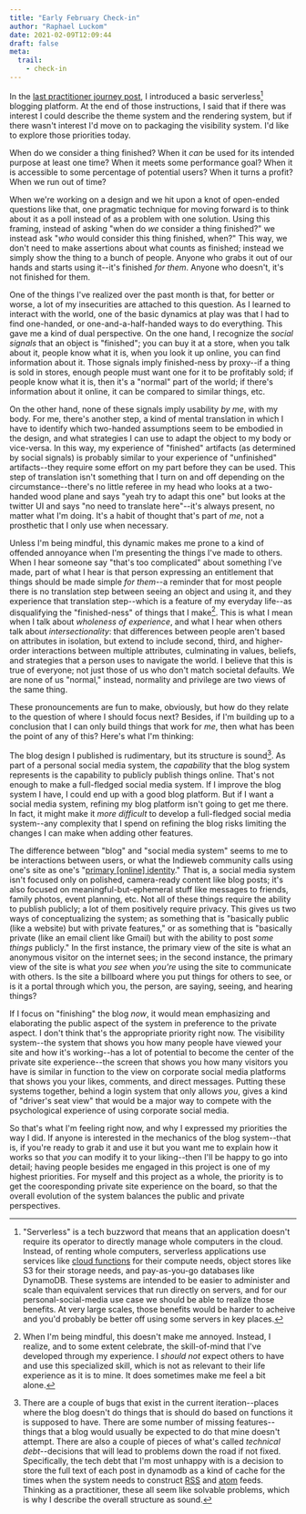 ```yaml
---
title: "Early February Check-in"
author: "Raphael Luckom"
date: 2021-02-09T12:09:44
draft: false
meta:
  trail:
    - check-in
---
```

In the [last practitioner journey post](https://raphaelluckom.com/posts/practitioner_journey_004.html), I
introduced a basic serverless[^1] blogging platform. At the end of those instructions, I said that if there was
interest I could describe the theme system and the rendering system, but if there wasn't interest I'd move on 
to packaging the visibility system. I'd like to explore those priorities today.

When do we consider a thing finished? When it _can_ be used for its intended purpose at least one time?
When it meets some performance goal? When it is accessible to some percentage of potential users? When it turns
a profit? When we run out of time?

When we're working on a design and we hit upon a knot of open-ended questions like that, one pragmatic technique
for moving forward is to think about it as a poll instead of as a problem with one solution. Using this framing,
instead of asking "when do _we_ consider a thing finished?" we instead ask "_who_ would consider this thing finished, when?"
This way, we don't need to make assertions about what counts as finished; instead we simply show the thing to a bunch of
people. Anyone who grabs it out of our hands and starts using it--it's finished _for them_. Anyone who doesn't, it's
not finished for them.

One of the things I've realized over the past month is that, for better or worse, a lot of my insecurities are attached
to this question. As I learned to interact with the world, one of the basic dynamics at play was that I had to find
one-handed, or one-and-a-half-handed ways to do everything. This gave me a kind of dual perspective. On the one hand,
I recognize the _social signals_ that an object is "finished"; you can buy it at a store, when you talk about it, people know
what it is, when you look it up online, you can find information about it. Those signals imply finished-ness by proxy--if
a thing is sold in stores, enough people must want one for it to be profitably sold; if people know what it is, then
it's a "normal" part of the world; if there's information about it online, it can be compared to similar things, etc.

On the other hand, none of these signals imply usability _by me_, with my body. For me, there's another step, a kind
of mental translation in which I have to identify which two-handed assumptions seem to be embodied in the design, and
what strategies I can use to adapt the object to my body or vice-versa. In this way, my experience of "finished" artifacts
(as determined by social signals) is probably similar to your experience of "unfinished" artifacts--they require some 
effort on my part before they can be used. This step of translation isn't something that I turn on and off depending on the
circumstance--there's no little referee in my head who looks at a two-handed wood plane and says "yeah try to adapt this one" but looks
at the twitter UI and says "no need to translate here"--it's always present, no matter what I'm doing. It's a habit of thought
that's part of _me_, not a prosthetic that I only use when necessary.

Unless I'm being mindful, this dynamic makes me prone to a kind of offended annoyance when I'm presenting the things I've
made to others. When I hear someone say "that's too complicated" about something I've made, part of what I hear is
that person expressing an entitlement that things should be made simple _for them_--a reminder that for most people
there is no translation step between seeing an object and using it, and they experience that translation step--which is a feature
of my everyday life--as disqualifying the "finished-ness" of things that I make[^2]. This is what I mean when I talk about
_wholeness of experience_, and what I hear when others talk about _intersectionality_: that differences between people
aren't based on attributes in isolation, but extend to include second, third, and higher-order interactions between
multiple attributes, culminating in values, beliefs, and strategies that a person uses to navigate the world. I believe
that this is true of everyone; not just those of us who don't match societal defaults. We are none of us "normal,"
instead, normality and privilege are two views of the same thing.

These pronouncements are fun to make, obviously, but how do they relate to the question of where I should focus next?
Besides, if I'm building up to a conclusion that I can only build things that work for _me_, then what has been the point
of any of this? Here's what I'm thinking:

The blog design I published is rudimentary, but its structure is sound[^3]. As part of a personal social media system,
the _capability_ that the blog system represents is the capability to publicly publish things online. That's not enough
to make a full-fledged social media system. If I improve the blog system I have, I could end up with a good
blog platform. But if I want a social media system, refining my blog platform isn't going to get me there. In fact, it might
make it _more difficult_ to develop a full-fledged social media system--any complexity that I spend on refining the blog
risks limiting the changes I can make when adding other features.

The difference between "blog" and "social media system" seems to me to be interactions between users, or what the
Indieweb community calls using one's site as one's "[primary [online] identity](https://indieweb.org/IndieWeb)." That is,
a social media system isn't focused only on polished, camera-ready content like blog posts; it's also focused on 
meaningful-but-ephemeral stuff like messages to friends, family photos, event planning, etc. Not all of these
things require the ability to publish publicly; a lot of them positively require privacy. This gives us 
two ways of conceptualizing the system; as something that is "basically public (like a website) but with private features,"
or as something that is "basically private (like an email client like Gmail) but with the ability to post _some things_ publicly."
In the first instance, the primary view of the site is what an anonymous visitor on the internet sees; in the second
instance, the primary view of the site is what _you see_ when _you're_ using the site to communicate with others. Is the
site a billboard where you put things for others to see, or is it a portal through which you, the person, are saying,
seeing, and hearing things?

If I focus on "finishing" the blog _now_, it would mean emphasizing and elaborating the public aspect of the system in
preference to the private aspect. I don't think that's the appropriate priority right now. The visibility system--the
system that shows you how many people have viewed your site and how it's working--has a lot of potential to become the
center of the private site experience--the screen that shows you how many visitors you have is similar in function to the
view on corporate social media platforms that shows you your likes, comments, and direct messages. Putting these systems
together, behind a login system that only allows _you_, gives a kind of "driver's seat view" that would be a major way to
compete with the psychological experience of using corporate social media.

So that's what I'm feeling right now, and why I expressed my priorities the way I did. If anyone is interested in the mechanics
of the blog system--that is, if you're ready to grab it and use it but you want me to explain how it works so that _you_ can modify
it to your liking--then I'll be happy to go into detail; having people besides me engaged in this project is one of my highest
priorities. For myself and this project as a whole, the priority is to get the cooresponding private site experience on the board,
so that the overall evolution of the system balances the public and private perspectives.

[^1]: "Serverless" is a tech buzzword that means that an application doesn't require its operator
      to directly manage whole computers in the cloud. Instead, of renting whole computers, serverless
      applications use services like [cloud functions](https://raphaelluckom.com/posts/cloud_functions.html)
      for their compute needs, object stores like S3 for their storage needs, and pay-as-you-go databases
      like DynamoDB. These systems are intended to be easier to administer and scale than equivalent services
      that run directly on servers, and for our personal-social-media use case we should be able to realize
      those benefits. At very large scales, those benefits would be harder to acheive and you'd probably be better 
      off using some servers in key places.

[^2]: When I'm being mindful, this doesn't make me annoyed. Instead, I realize, and to some extent celebrate,
      the skill-of-mind that I've developed through my experience. I _should not_ expect others to have and use 
      this specialized skill, which is not as relevant to their life experience as it is to mine. It does sometimes 
      make me feel a bit alone.

[^3]: There are a couple of bugs that exist in the current iteration--places where the blog doesn't do things
      that is should do based on functions it is supposed to have. There are some number of missing features--things
      that a blog would usually be expected to do that mine doesn't attempt. There are also a couple of pieces of
      what's called _technical debt_--decisions that will lead to problems down the road if not fixed. Specifically,
      the tech debt that I'm most unhappy with is a decision to store the full text of each post in dynamodb as a kind
      of cache for the times when the system needs to construct [RSS](https://en.wikipedia.org/wiki/RSS) and [atom](https://en.wikipedia.org/wiki/Atom_(Web_standard))
      feeds. Thinking as a practitioner, these all seem like solvable problems, which is why I describe the overall
      structure as sound.
